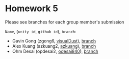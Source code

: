 # Homework 5

Please see branches for each group member's submission

`Name`, (`unity id`, `github id`), `branch`:
- Gavin Gong (zgong6, [visualDust](https://github.com/visualDust)), [branch](/tree/zgong6)
- Alex Kuang (azkuang2, [azkuang](https://github.com/azkuang)), [branch](/tree/azkuang2)
- Ohm Desai (opdesai2, [odesai840](https://github.com/odesai840)), [branch](/tree/opdesai2)
